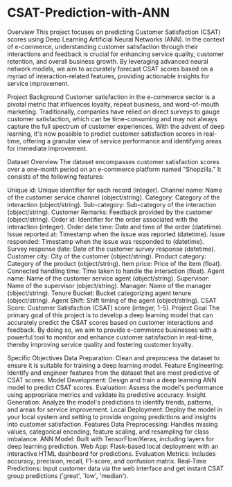 # CSAT-Prediction-with-ANN


Overview
This project focuses on predicting Customer Satisfaction (CSAT) scores using Deep Learning Artificial Neural Networks (ANN). In the context of e-commerce, understanding customer satisfaction through their interactions and feedback is crucial for enhancing service quality, customer retention, and overall business growth. By leveraging advanced neural network models, we aim to accurately forecast CSAT scores based on a myriad of interaction-related features, providing actionable insights for service improvement.

Project Background
Customer satisfaction in the e-commerce sector is a pivotal metric that influences loyalty, repeat business, and word-of-mouth marketing. Traditionally, companies have relied on direct surveys to gauge customer satisfaction, which can be time-consuming and may not always capture the full spectrum of customer experiences. With the advent of deep learning, it's now possible to predict customer satisfaction scores in real-time, offering a granular view of service performance and identifying areas for immediate improvement.

Dataset Overview
The dataset encompasses customer satisfaction scores over a one-month period on an e-commerce platform named "Shopzilla." It consists of the following features:

Unique id: Unique identifier for each record (integer).
Channel name: Name of the customer service channel (object/string).
Category: Category of the interaction (object/string).
Sub-category: Sub-category of the interaction (object/string).
Customer Remarks: Feedback provided by the customer (object/string).
Order id: Identifier for the order associated with the interaction (integer).
Order date time: Date and time of the order (datetime).
Issue reported at: Timestamp when the issue was reported (datetime).
Issue responded: Timestamp when the issue was responded to (datetime).
Survey response date: Date of the customer survey response (datetime).
Customer city: City of the customer (object/string).
Product category: Category of the product (object/string).
Item price: Price of the item (float).
Connected handling time: Time taken to handle the interaction (float).
Agent name: Name of the customer service agent (object/string).
Supervisor: Name of the supervisor (object/string).
Manager: Name of the manager (object/string).
Tenure Bucket: Bucket categorizing agent tenure (object/string).
Agent Shift: Shift timing of the agent (object/string).
CSAT Score: Customer Satisfaction (CSAT) score (integer, 1-5).
Project Goal
The primary goal of this project is to develop a deep learning model that can accurately predict the CSAT scores based on customer interactions and feedback. By doing so, we aim to provide e-commerce businesses with a powerful tool to monitor and enhance customer satisfaction in real-time, thereby improving service quality and fostering customer loyalty.

Specific Objectives
Data Preparation: Clean and preprocess the dataset to ensure it is suitable for training a deep learning model.
Feature Engineering: Identify and engineer features from the dataset that are most predictive of CSAT scores.
Model Development: Design and train a deep learning ANN model to predict CSAT scores.
Evaluation: Assess the model's performance using appropriate metrics and validate its predictive accuracy.
Insight Generation: Analyze the model's predictions to identify trends, patterns, and areas for service improvement.
Local Deployment: Deploy the model in your local system and setting to provide ongoing predictions and insights into customer satisfaction.
Features
Data Preprocessing: Handles missing values, categorical encoding, feature scaling, and resampling for class imbalance.
ANN Model: Built with TensorFlow/Keras, including layers for deep learning prediction.
Web App: Flask-based local deployment with an interactive HTML dashboard for predictions.
Evaluation Metrics: Includes accuracy, precision, recall, F1-score, and confusion matrix.
Real-Time Predictions: Input customer data via the web interface and get instant CSAT group predictions ('great', 'low', 'median').
